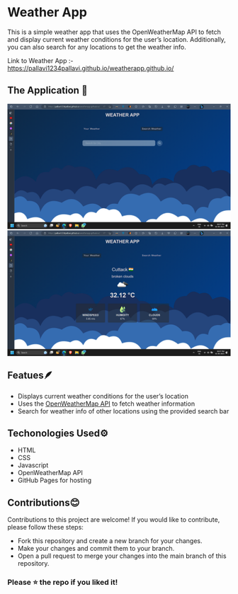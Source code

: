 
 
 # Weather App
 
 This is a simple weather app that uses the OpenWeatherMap API to fetch and display current weather conditions for the user’s location. Additionally, you can also search for any locations to get the weather info.
 
 Link to Weather App :-https://pallavi1234pallavi.github.io/weatherapp.github.io/
 
 ## The Application 📜
 
 <img src = 'Screenshots/pic1.png' aligh = 'center' />
 <img src = 'Screenshots/pic2.png' align = 'center'/>
 
 
 ## Featues🪶
 * Displays current weather conditions for the user’s location
 * Uses the [OpenWeatherMap API](https://openweathermap.org/api) to fetch weather information
 * Search for weather info of other locations using the provided search bar
 
 ## Techonologies Used⚙️
 * HTML
 * CSS
 * Javascript
 * OpenWeatherMap API
 * GitHub Pages for hosting
 
 ## Contributions😊
 
 Contributions to this project are welcome! If you would like to contribute, please follow these steps:

* Fork this repository and create a new branch for your changes.
* Make your changes and commit them to your branch.
* Open a pull request to merge your changes into the main branch of this repository.

### Please ⭐ the repo if you liked it!
